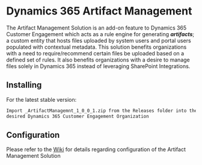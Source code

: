 # Dynamics 365 Artifact Management

The Artifact Management Solution is an add-on feature to Dynamics 365 Customer Engagement which acts as a rule engine for generating **_artifacts_**; a custom entity that hosts files uploaded by system users and portal users populated with contextual metadata. This solution benefits organizations with a need to require/recommend certain files be uploaded based on a defined set of rules.  It also benefits organizations with a desire to manage files solely in Dynamics 365 instead of leveraging SharePoint Integrations.

## Installing

For the latest stable version:

```bash
Import _ArtifactManagemnt_1_0_0_1.zip from the Releases folder into the
desired Dynamics 365 Customer Engagement Organization
```

## Configuration

Please refer to the [Wiki](https://github.com/brendon-colburn/d365-artifact-management/wiki) for details regarding configuration of the Artifact Management Solution
